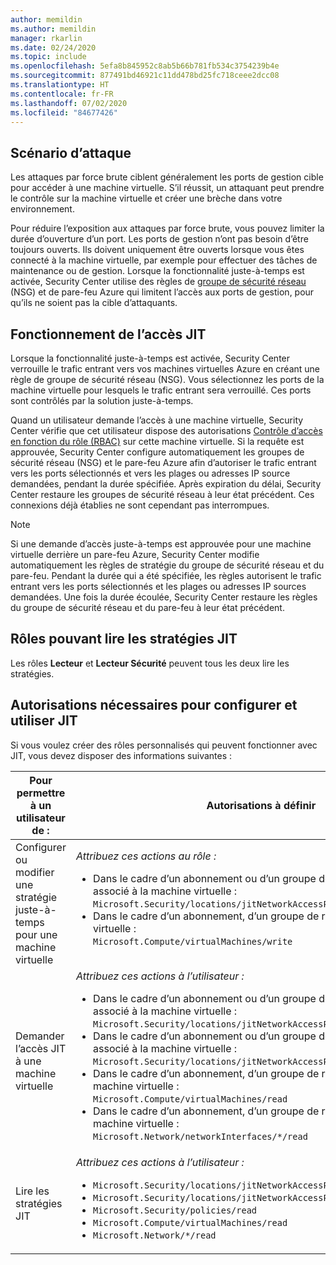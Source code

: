 ```yaml
---
author: memildin
ms.author: memildin
manager: rkarlin
ms.date: 02/24/2020
ms.topic: include
ms.openlocfilehash: 5efa8b845952c8ab5b66b781fb534c3754239b4e
ms.sourcegitcommit: 877491bd46921c11dd478bd25fc718ceee2dcc08
ms.translationtype: HT
ms.contentlocale: fr-FR
ms.lasthandoff: 07/02/2020
ms.locfileid: "84677426"
---
```

## <a name="attack-scenario"></a>Scénario d’attaque

Les attaques par force brute ciblent généralement les ports de gestion cible pour accéder à une machine virtuelle. S’il réussit, un attaquant peut prendre le contrôle sur la machine virtuelle et créer une brèche dans votre environnement.

Pour réduire l’exposition aux attaques par force brute, vous pouvez limiter la durée d’ouverture d’un port. Les ports de gestion n’ont pas besoin d’être toujours ouverts. Ils doivent uniquement être ouverts lorsque vous êtes connecté à la machine virtuelle, par exemple pour effectuer des tâches de maintenance ou de gestion. Lorsque la fonctionnalité juste-à-temps est activée, Security Center utilise des règles de [groupe de sécurité réseau](../articles/virtual-network/security-overview.md#security-rules) (NSG) et de pare-feu Azure qui limitent l’accès aux ports de gestion, pour qu’ils ne soient pas la cible d’attaquants.

## <a name="how-does-jit-access-work"></a>Fonctionnement de l’accès JIT

Lorsque la fonctionnalité juste-à-temps est activée, Security Center verrouille le trafic entrant vers vos machines virtuelles Azure en créant une règle de groupe de sécurité réseau (NSG). Vous sélectionnez les ports de la machine virtuelle pour lesquels le trafic entrant sera verrouillé. Ces ports sont contrôlés par la solution juste-à-temps.

Quand un utilisateur demande l’accès à une machine virtuelle, Security Center vérifie que cet utilisateur dispose des autorisations [Contrôle d’accès en fonction du rôle (RBAC)](../articles/role-based-access-control/role-assignments-portal.md) sur cette machine virtuelle. Si la requête est approuvée, Security Center configure automatiquement les groupes de sécurité réseau (NSG) et le pare-feu Azure afin d’autoriser le trafic entrant vers les ports sélectionnés et vers les plages ou adresses IP source demandées, pendant la durée spécifiée. Après expiration du délai, Security Center restaure les groupes de sécurité réseau à leur état précédent. Ces connexions déjà établies ne sont cependant pas interrompues.

 > [!NOTE]
 > Si une demande d’accès juste-à-temps est approuvée pour une machine virtuelle derrière un pare-feu Azure, Security Center modifie automatiquement les règles de stratégie du groupe de sécurité réseau et du pare-feu. Pendant la durée qui a été spécifiée, les règles autorisent le trafic entrant vers les ports sélectionnés et les plages ou adresses IP sources demandées. Une fois la durée écoulée, Security Center restaure les règles du groupe de sécurité réseau et du pare-feu à leur état précédent.


## <a name="roles-that-can-read-jit-policies"></a>Rôles pouvant lire les stratégies JIT

Les rôles **Lecteur** et **Lecteur Sécurité** peuvent tous les deux lire les stratégies.

## <a name="permissions-needed-to-configure-and-use-jit"></a>Autorisations nécessaires pour configurer et utiliser JIT

Si vous voulez créer des rôles personnalisés qui peuvent fonctionner avec JIT, vous devez disposer des informations suivantes :

| Pour permettre à un utilisateur de : | Autorisations à définir|
| --- | --- |
| Configurer ou modifier une stratégie juste-à-temps pour une machine virtuelle | *Attribuez ces actions au rôle :*  <ul><li>Dans le cadre d’un abonnement ou d’un groupe de ressources qui est associé à la machine virtuelle :<br/> `Microsoft.Security/locations/jitNetworkAccessPolicies/write` </li><li> Dans le cadre d’un abonnement, d’un groupe de ressources de machine virtuelle : <br/>`Microsoft.Compute/virtualMachines/write`</li></ul> | 
|Demander l’accès JIT à une machine virtuelle | *Attribuez ces actions à l’utilisateur :*  <ul><li>Dans le cadre d’un abonnement ou d’un groupe de ressources qui est associé à la machine virtuelle :<br/>  `Microsoft.Security/locations/jitNetworkAccessPolicies/initiate/action` </li><li>Dans le cadre d’un abonnement ou d’un groupe de ressources qui est associé à la machine virtuelle :<br/>  `Microsoft.Security/locations/jitNetworkAccessPolicies/*/read` </li><li>  Dans le cadre d’un abonnement, d’un groupe de ressources ou d’une machine virtuelle :<br/> `Microsoft.Compute/virtualMachines/read` </li><li>  Dans le cadre d’un abonnement, d’un groupe de ressources ou d’une machine virtuelle :<br/> `Microsoft.Network/networkInterfaces/*/read` </li></ul>|
|Lire les stratégies JIT| *Attribuez ces actions à l’utilisateur :*  <ul><li>`Microsoft.Security/locations/jitNetworkAccessPolicies/read`</li><li>`Microsoft.Security/locations/jitNetworkAccessPolicies/initiate/action`</li><li>`Microsoft.Security/policies/read`</li><li>`Microsoft.Compute/virtualMachines/read`</li><li>`Microsoft.Network/*/read`</li>|